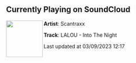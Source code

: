 ## Currently Playing on SoundCloud

[<img align="left" width="100" src="https://i1.sndcdn.com/artworks-4hk9y1rJuwc14gIL-t4ZOzw-t500x500.jpg">](https://soundcloud.com/scantraxx/lalou-into-the-night)

**Artist**: Scantraxx 

**Track**: LALOU - Into The Night

Last updated at 03/09/2023 12:17
